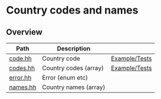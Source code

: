 # Country codes and names

## Overview

| Path                 | Description           |                                |
| -------------------- | --------------------- | ------------------------------ |
| [code.hh](code.hh)   | Country code          | [Example/Tests](code.test.cc)  |
| [codes.hh](codes.hh) | Country codes (array) | [Example/Tests](codes.test.cc) |
| [error.hh](error.hh) | Error (enum etc)      |                                |
| [names.hh](names.hh) | Country names (array) |                                |
